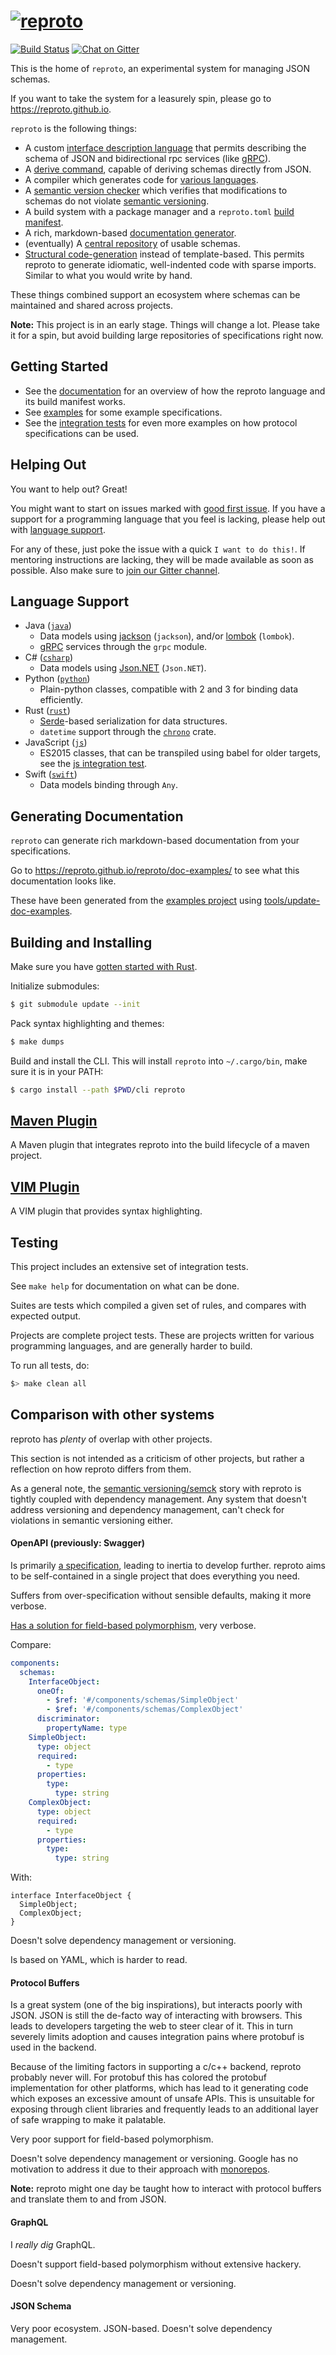 # [![reproto](/gfx/logo.128.png?raw=true "reproto")](https://github.com/reproto)

[![Build Status](https://travis-ci.org/reproto/reproto.svg?branch=master)](https://travis-ci.org/reproto/reproto)
[![Chat on Gitter](https://badges.gitter.im/reproto/reproto.svg)](https://gitter.im/reproto/reproto)

This is the home of `reproto`, an experimental system for managing JSON schemas.

If you want to take the system for a leasurely spin, please go to <https://reproto.github.io>.

`reproto` is the following things:

* A custom [interface description language] that permits describing the schema of JSON and
  bidirectional rpc services (like [gRPC]).
* A [derive command], capable of deriving schemas directly from JSON.
* A compiler which generates code for [various languages].
* A [semantic version checker] which verifies that modifications to schemas do not violate
  [semantic versioning].
* A build system with a package manager and a `reproto.toml` [build manifest].
* A rich, markdown-based [documentation generator].
* (eventually) A [central repository] of usable schemas.
* [Structural code-generation] instead of template-based.
  This permits reproto to generate idiomatic, well-indented code with sparse imports.
  Similar to what you would write by hand.

These things combined support an ecosystem where schemas can be maintained and shared across
projects.

**Note:** This project is in an early stage. Things will change a lot. Please take it for a spin,
but avoid building large repositories of specifications right now.

[interface description language]: /doc/spec.md
[derive command]: /doc/derive.md
[various languages]: #language-support
[semantic version checker]: /doc/semck.md
[semantic versioning]: https://semver.org
[documentation generator]: #generating-documentation
[central repository]: https://github.com/reproto/reproto-index
[build manifest]: /doc/manifest.md
[stdweb]: https://github.com/koute/stdweb
[Structural code-generation]: https://github.com/udoprog/genco

## Getting Started

* See the [documentation] for an overview of how the reproto language and its build manifest works.
* See [examples] for some example specifications.
* See the [integration tests] for even more examples on how protocol specifications can be used.

[documentation]: /doc/
[examples]: /examples
[integration tests]: /it

## Helping Out

You want to help out? Great!

You might want to start on issues marked with [good first issue].
If you have a support for a programming language that you feel is lacking, please help out with
[language support].

For any of these, just poke the issue with a quick `I want to do this!`.
If mentoring instructions are lacking, they will be made available as soon as possible.
Also make sure to [join our Gitter channel].

[good first issue]: https://github.com/reproto/reproto/issues?q=is%3Aissue+is%3Aopen+label%3A%22good+first+issue%22
[language support]: https://github.com/reproto/reproto/issues?q=is%3Aissue+is%3Aopen+label%3Alang-support
[join our Gitter channel]: https://gitter.im/reproto/reproto

## Language Support

* Java ([`java`](/doc/spec.md#java))
  * Data models using [jackson] (`jackson`), and/or [lombok] (`lombok`).
  * [gRPC] services through the `grpc` module.
* C# ([`csharp`](/doc/spec.md#csharp))
  * Data models using [Json.NET] (`Json.NET`).
* Python ([`python`](/doc/spec.md#python))
  * Plain-python classes, compatible with 2 and 3 for binding data efficiently.
* Rust ([`rust`](/doc/spec.md#rust))
  * [Serde]-based serialization for data structures.
  * `datetime` support through the [`chrono`] crate.
* JavaScript ([`js`](/doc/spec.md#javascript))
  * ES2015 classes, that can be transpiled using babel for older targets, see the
    [js integration test].
* Swift ([`swift`](/doc/spec.md#swift))
  * Data models binding through `Any`.

[gRPC]: https://grpc.io
[lombok]: https://projectlombok.org/
[Serde]: https://serde.rs
[jackson]: https://github.com/FasterXML/jackson-databind
[`chrono`]: https://crates.io/crates/chrono
[js integration test]: /it/workdir/js
[Json.NET]: https://www.newtonsoft.com/json

## Generating Documentation

`reproto` can generate rich markdown-based documentation from your specifications.

Go to <https://reproto.github.io/reproto/doc-examples/> to see what this documentation looks like.

These have been generated from the [examples project] using [tools/update-doc-examples].

[examples project]: /examples/
[tools/update-doc-examples]: /tools/update-doc-examples

## Building and Installing

Make sure you have [gotten started with Rust][rust-get-started].

Initialize submodules:

```bash
$ git submodule update --init
```

Pack syntax highlighting and themes:

```bash
$ make dumps
```

Build and install the CLI.
This will install `reproto` into `~/.cargo/bin`, make sure it is in your PATH:

```bash
$ cargo install --path $PWD/cli reproto
```

[rust-get-started]: https://rustup.rs

## [Maven Plugin]

A Maven plugin that integrates reproto into the build lifecycle of a maven project.

[Maven Plugin]: https://github.com/reproto/reproto-maven-plugin

## [VIM Plugin]

A VIM plugin that provides syntax highlighting.

[VIM Plugin]: https://github.com/reproto/reproto-vim

## Testing

This project includes an extensive set of integration tests.

See `make help` for documentation on what can be done.

Suites are tests which compiled a given set of rules, and compares with expected output.

Projects are complete project tests.
These are projects written for various programming languages, and are generally harder to build.

To run all tests, do:

```bash
$> make clean all
```

## Comparison with other systems

reproto has _plenty_ of overlap with other projects.

This section is not intended as a criticism of other projects, but rather a reflection on how
reproto differs from them.

As a general note, the [semantic versioning/semck][semck] story with reproto is tightly coupled
with dependency management.
Any system that doesn't address versioning and dependency management, can't check for violations in
semantic versioning either.

[semck]: /doc/semck.md

#### OpenAPI (previously: Swagger)

Is primarily [a specification][openapi-spec], leading to inertia to develop further.
reproto aims to be self-contained in a single project that does everything you need.

Suffers from over-specification without sensible defaults, making it more verbose.

[Has a solution for field-based polymorphism](https://swagger.io/docs/specification/data-models/inheritance-and-polymorphism/), very verbose.

Compare:

```yaml
components:
  schemas:
    InterfaceObject:
      oneOf:
        - $ref: '#/components/schemas/SimpleObject'
        - $ref: '#/components/schemas/ComplexObject'
      discriminator:
        propertyName: type
    SimpleObject:
      type: object
      required:
        - type
      properties:
        type:
          type: string
    ComplexObject:
      type: object
      required:
        - type
      properties:
        type:
          type: string
```

With:

```reproto
interface InterfaceObject {
  SimpleObject;
  ComplexObject;
}
```

Doesn't solve dependency management or versioning.

Is based on YAML, which is harder to read.

[openapi-spec]: https://github.com/OAI/OpenAPI-Specification

#### Protocol Buffers

Is a great system (one of the big inspirations), but interacts poorly with JSON.
JSON is still the de-facto way of interacting with browsers.
This leads to developers targeting the web to steer clear of it.
This in turn severely limits adoption and causes integration pains where protobuf is used in the
backend.

Because of the limiting factors in supporting a c/c++ backend, reproto probably never will.
For protobuf this has colored the protobuf implementation for other platforms, which has lead to it
generating code which exposes an excessive amount of unsafe APIs.
This is unsuitable for exposing through client libraries and frequently leads to an additional
layer of safe wrapping to make it palatable.

Very poor support for field-based polymorphism.

Doesn't solve dependency management or versioning. Google has no motivation to address it due to
their approach with [monorepos][google-monorepos].

**Note:** reproto might one day be taught how to interact with protocol buffers and translate them
to and from JSON.

[google-monorepos]: https://cacm.acm.org/magazines/2016/7/204032-why-google-stores-billions-of-lines-of-code-in-a-single-repository/fulltext

#### GraphQL

I _really dig_ GraphQL.

Doesn't support field-based polymorphism without extensive hackery.

Doesn't solve dependency management or versioning.

#### JSON Schema

Very poor ecosystem. JSON-based. Doesn't solve dependency management.
